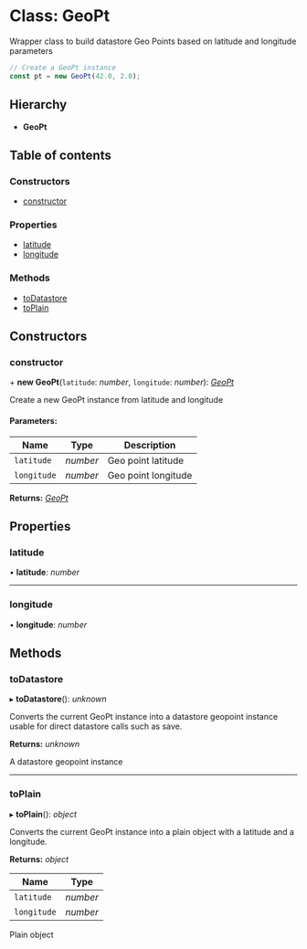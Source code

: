 # Class: GeoPt

Wrapper class to build datastore Geo Points based on latitude and longitude parameters

```typescript
// Create a GeoPt instance
const pt = new GeoPt(42.0, 2.0);
```

## Hierarchy

* **GeoPt**

## Table of contents

### Constructors

- [constructor](geopt.md#constructor)

### Properties

- [latitude](geopt.md#latitude)
- [longitude](geopt.md#longitude)

### Methods

- [toDatastore](geopt.md#todatastore)
- [toPlain](geopt.md#toplain)

## Constructors

### constructor

\+ **new GeoPt**(`latitude`: *number*, `longitude`: *number*): [*GeoPt*](geopt.md)

Create a new GeoPt instance from latitude and longitude

#### Parameters:

Name | Type | Description |
------ | ------ | ------ |
`latitude` | *number* | Geo point latitude   |
`longitude` | *number* | Geo point longitude    |

**Returns:** [*GeoPt*](geopt.md)

## Properties

### latitude

• **latitude**: *number*

___

### longitude

• **longitude**: *number*

## Methods

### toDatastore

▸ **toDatastore**(): *unknown*

Converts the current GeoPt instance into a datastore geopoint instance usable for direct datastore calls
such as save.

**Returns:** *unknown*

A datastore geopoint instance

___

### toPlain

▸ **toPlain**(): *object*

Converts the current GeoPt instance into a plain object with a latitude and a longitude.

**Returns:** *object*

Name | Type |
------ | ------ |
`latitude` | *number* |
`longitude` | *number* |

Plain object
